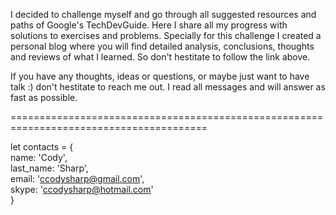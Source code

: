 I decided to challenge myself and go through all suggested resources and paths of Google's TechDevGuide. 
Here I share all my progress with solutions to exercises and problems. 
Specially for this challenge I created a personal blog where you will find detailed analysis, conclusions, thoughts and reviews of what I learned.
So don't hestitate to follow the link above.

If you have any thoughts, ideas or questions, or maybe just want to have talk :) don't hestitate to reach me out. 
I read all messages and will answer as fast as possible.


========================================================================================

let contacts = {<br />
    name: 'Cody',<br />
    last_name: 'Sharp',<br />
    email: 'ccodysharp@gmail.com',<br />
    skype: 'ccodysharp@hotmail.com'<br />
}
